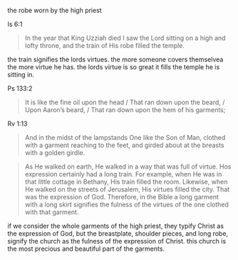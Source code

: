 the robe worn by the high priest

Is 6:1
> In the year that King Uzziah died I saw the Lord sitting on a high and lofty throne, and the train of His robe filled the temple.

the train signifies the lords virtues. the more
someone covers themselvea the more virtue
he has. the lords virtue is so great it fills
the temple he is sitting in.

Ps 133:2
> It is like the fine oil upon the head / That ran down upon the beard, / Upon Aaron’s beard, / That ran down upon the hem of his garments;

Rv 1:13
> And in the midst of the lampstands One like the Son of Man, clothed with a garment reaching to the feet, and girded about at the breasts with a golden girdle.


> As He walked on earth, He walked in a way that was full of virtue. Hos expression certainly had a long train. For example, when He was in that little cottage in Bethany, His train filled the room. Likewise, when He walked on the streets of Jerusalem, His virtues filled the city. That was the expression of God. Therefore, in the Bible a long garment with a long skirt signifies the fulness of the virtues of the one clothed with that garment.

if we consider the whole garments of the high priest, they typify Christ as the expression of God, but the breastplate, shoulder pieces, and long robe, signify the church as the fulness of the expression of Christ. this church is the most precious and beautiful part of the garments.
